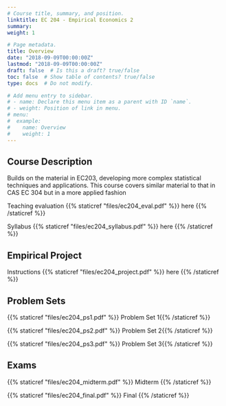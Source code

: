 ```yaml
---
# Course title, summary, and position.
linktitle: EC 204 - Empirical Economics 2
summary: 
weight: 1

# Page metadata.
title: Overview
date: "2018-09-09T00:00:00Z"
lastmod: "2018-09-09T00:00:00Z"
draft: false  # Is this a draft? true/false
toc: false  # Show table of contents? true/false
type: docs  # Do not modify.

# Add menu entry to sidebar.
# - name: Declare this menu item as a parent with ID `name`.
# - weight: Position of link in menu.
# menu:
#  example:
#    name: Overview
#    weight: 1
---
```


## Course Description

Builds on the material in EC203, developing more complex statistical techniques and applications. This course covers similar material to that in CAS EC 304 but in a more applied fashion

Teaching evaluation {{% staticref "files/ec204_eval.pdf" %}} here {{% /staticref %}}  

Syllabus {{% staticref "files/ec204_syllabus.pdf" %}} here {{% /staticref %}}

## Empirical Project

Instructions {{% staticref "files/ec204_project.pdf" %}} here {{% /staticref %}}


## Problem Sets

{{% staticref "files/ec204_ps1.pdf" %}} Problem Set 1{{% /staticref %}}

{{% staticref "files/ec204_ps2.pdf" %}} Problem Set 2{{% /staticref %}}

{{% staticref "files/ec204_ps3.pdf" %}} Problem Set 3{{% /staticref %}}


## Exams

{{% staticref "files/ec204_midterm.pdf" %}} Midterm {{% /staticref %}}

{{% staticref "files/ec204_final.pdf" %}} Final {{% /staticref %}}
